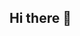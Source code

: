 ## Hi there 👋

<!--
**yrc920/yrc920** is a ✨ _special_ ✨ repository because its `README.md` (this file) appears on your GitHub profile.

Here are some ideas to get you started:
- 努力学习c语言的大学生一枚...
- 个性签名: malloc是向系统借来的自由,free才是对秩序最后的忠诚.
- 🔭 I’m currently working on ...
- 🌱 I’m currently learning ...
- 👯 I’m looking to collaborate on ...
- 🤔 I’m looking for help with ...
- 💬 Ask me about ...
- 📫 How to reach me: ...
- 😄 Pronouns: ...
- ⚡ Fun fact: ...
-->
